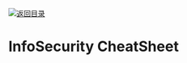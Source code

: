 [![返回目录](https://parg.co/UCb)](https://github.com/wx-chevalier/Awesome-CheatSheets)

# InfoSecurity CheatSheet
